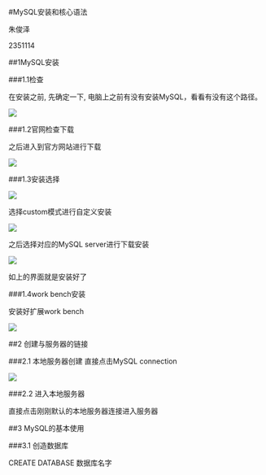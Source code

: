 #MySQL安装和核心语法


朱俊泽

2351114


##1MySQL安装

###1.1检查

在安装之前, 先确定一下, 电脑上之前有没有安装MySQL，看看有没有这个路径。

![](https://gitee.com/tj-messi/picture/raw/master/1726372869601.png)

###1.2官网检查下载

之后进入到官方网站进行下载

![](https://gitee.com/tj-messi/picture/raw/master/1726373121934.png)

###1.3安装选择

![](https://gitee.com/tj-messi/picture/raw/master/20240915120745.png)

选择custom模式进行自定义安装

![](https://gitee.com/tj-messi/picture/raw/master/20240915120819.png)

之后选择对应的MySQL server进行下载安装

![](https://gitee.com/tj-messi/picture/raw/master/20240915121605.png)

如上的界面就是安装好了

###1.4work bench安装

安装好扩展work bench

![](https://gitee.com/tj-messi/picture/raw/master/20240915121718.png)

##2 创建与服务器的链接

###2.1 本地服务器创建
直接点击MySQL connection

![](https://gitee.com/tj-messi/picture/raw/master/1726373890914.png)

###2.2 进入本地服务器

直接点击刚刚默认的本地服务器连接进入服务器

##3 MySQL的基本使用

###3.1 创造数据库

CREATE DATABASE 数据库名字


